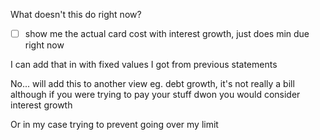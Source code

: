 What doesn't this do right now?

- [ ] show me the actual card cost with interest growth, just does min due right now

I can add that in with fixed values I got from previous statements

No... will add this to another view eg. debt growth, it's not really a bill although if you were trying to pay your stuff dwon you would consider interest growth

Or in my case trying to prevent going over my limit
